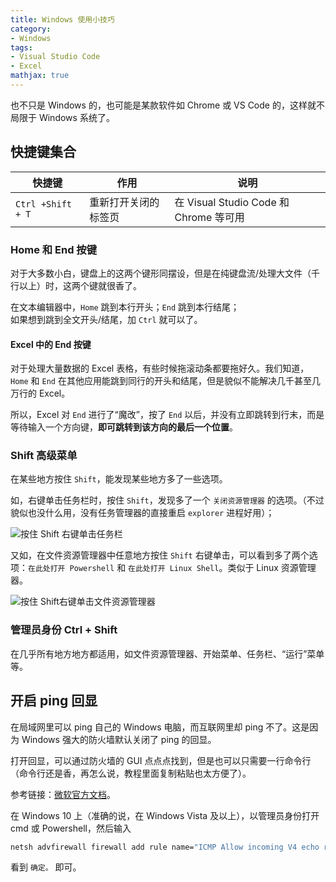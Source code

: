 ```yaml
---
title: Windows 使用小技巧
category:
- Windows
tags:
- Visual Studio Code
- Excel
mathjax: true
---
```


也不只是 Windows 的，也可能是某款软件如 Chrome 或 VS Code 的，这样就不局限于 Windows 系统了。

## 快捷键集合

快捷键|作用|说明
-|-|-
`Ctrl +Shift + T`|重新打开关闭的标签页|在 Visual Studio Code 和 Chrome 等可用

### Home 和 End 按键

对于大多数小白，键盘上的这两个键形同摆设，但是在纯键盘流/处理大文件（千行以上）时，这两个键就很香了。

在文本编辑器中，`Home` 跳到本行开头；`End` 跳到本行结尾；  
如果想到跳到全文开头/结尾，加 `Ctrl` 就可以了。

#### Excel 中的 End 按键

对于处理大量数据的 Excel 表格，有些时候拖滚动条都要拖好久。我们知道，`Home` 和 `End` 在其他应用能跳到同行的开头和结尾，但是貌似不能解决几千甚至几万行的 Excel。

所以，Excel 对 `End` 进行了“魔改”，按了 `End` 以后，并没有立即跳转到行末，而是等待输入一个方向键，**即可跳转到该方向的最后一个位置**。

### Shift 高级菜单

在某些地方按住 `Shift`，能发现某些地方多了一些选项。

如，右键单击任务栏时，按住 `Shift`，发现多了一个 `关闭资源管理器` 的选项。（不过貌似也没什么用，没有任务管理器的直接重启 `explorer` 进程好用）；

![按住 Shift 右键单击任务栏](shift-taskbar.jpg)

又如，在文件资源管理器中任意地方按住 `Shift` 右键单击，可以看到多了两个选项：`在此处打开 Powershell` 和 `在此处打开 Linux Shell`。类似于 Linux 资源管理器。

![按住 Shift右键单击文件资源管理器](shift-explorer.jpg)

### 管理员身份 Ctrl + Shift

在几乎所有地方地方都适用，如文件资源管理器、开始菜单、任务栏、“运行”菜单等。

## 开启 ping 回显

在局域网里可以 ping 自己的 Windows 电脑，而互联网里却 ping 不了。这是因为 Windows 强大的防火墙默认关闭了 ping 的回显。

打开回显，可以通过防火墙的 GUI 点点点找到，但是也可以只需要一行命令行（命令行还是香，再怎么说，教程里面复制粘贴也太方便了）。

参考链接：[微软官方文档](https://support.microsoft.com/en-us/help/947709/how-to-use-the-netsh-advfirewall-firewall-context-instead-of-the-netsh)。

在 Windows 10 上（准确的说，在 Windows Vista 及以上），以管理员身份打开 cmd 或 Powershell，然后输入

```cmd
netsh advfirewall firewall add rule name="ICMP Allow incoming V4 echo request" protocol=icmpv4:8,any dir=in action=allow
```

看到 `确定。` 即可。